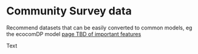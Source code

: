 # Community Survey data

Recommend datasets that can be easily converted to common models, eg 
the ecocomDP model [page TBD of important features]()


Text
